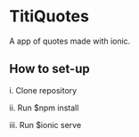 # TitiQuotes

A app of quotes made with ionic.

## How to set-up
i.   Clone repository

ii.  Run $npm install

iii. Run $ionic serve
